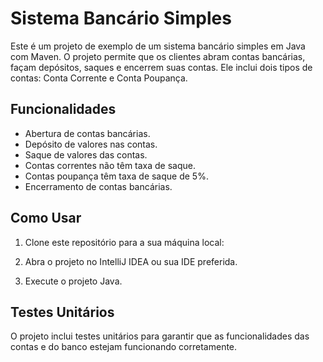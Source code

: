 # Sistema Bancário Simples

Este é um projeto de exemplo de um sistema bancário simples em Java com Maven. O projeto permite que os clientes abram contas bancárias, façam depósitos, saques e encerrem suas contas. Ele inclui dois tipos de contas: Conta Corrente e Conta Poupança.

## Funcionalidades

- Abertura de contas bancárias.
- Depósito de valores nas contas.
- Saque de valores das contas.
- Contas correntes não têm taxa de saque.
- Contas poupança têm taxa de saque de 5%.
- Encerramento de contas bancárias.


## Como Usar

1. Clone este repositório para a sua máquina local:

2. Abra o projeto no IntelliJ IDEA ou sua IDE preferida.

3. Execute o projeto Java.

## Testes Unitários

O projeto inclui testes unitários para garantir que as funcionalidades das contas e do banco estejam funcionando corretamente. 



